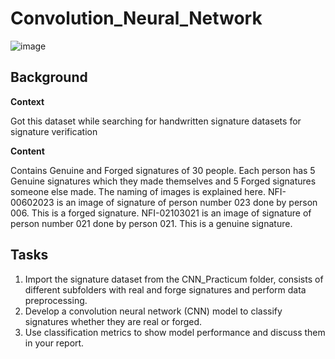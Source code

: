 # Convolution_Neural_Network

![image](https://user-images.githubusercontent.com/109471364/179465592-d3149f3d-f8c3-43fc-809b-57338facce2d.png)

## Background
**Context**

Got this dataset while searching for handwritten signature datasets for signature verification

**Content**

Contains Genuine and Forged signatures of 30 people. Each person has 5 Genuine signatures which they made themselves and 5 Forged signatures someone else made. The naming of images is explained here. NFI-00602023 is an image of signature of person number 023 done by person 006. This is a forged signature. NFI-02103021 is an image of signature of person number 021 done by person 021. This is a genuine signature.

## Tasks
1. Import the signature dataset from the CNN_Practicum folder, consists of different subfolders with real and forge signatures and perform data preprocessing.
2. Develop a convolution neural network (CNN) model to classify signatures whether they are real or forged.
3. Use classification metrics to show model performance and discuss them in your report.
